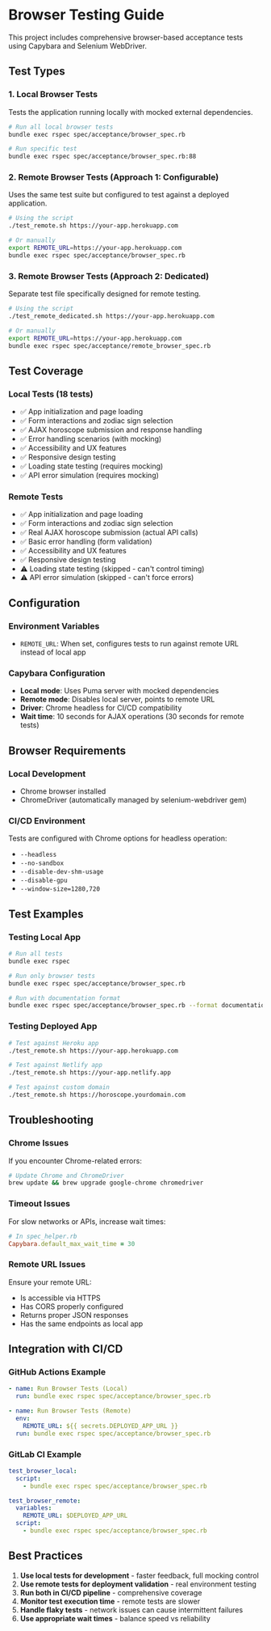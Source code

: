 # Browser Testing Guide

This project includes comprehensive browser-based acceptance tests using Capybara and Selenium WebDriver.

## Test Types

### 1. Local Browser Tests
Tests the application running locally with mocked external dependencies.

```bash
# Run all local browser tests
bundle exec rspec spec/acceptance/browser_spec.rb

# Run specific test
bundle exec rspec spec/acceptance/browser_spec.rb:88
```

### 2. Remote Browser Tests (Approach 1: Configurable)
Uses the same test suite but configured to test against a deployed application.

```bash
# Using the script
./test_remote.sh https://your-app.herokuapp.com

# Or manually
export REMOTE_URL=https://your-app.herokuapp.com
bundle exec rspec spec/acceptance/browser_spec.rb
```

### 3. Remote Browser Tests (Approach 2: Dedicated)
Separate test file specifically designed for remote testing.

```bash
# Using the script
./test_remote_dedicated.sh https://your-app.herokuapp.com

# Or manually
export REMOTE_URL=https://your-app.herokuapp.com
bundle exec rspec spec/acceptance/remote_browser_spec.rb
```

## Test Coverage

### Local Tests (18 tests)
- ✅ App initialization and page loading
- ✅ Form interactions and zodiac sign selection
- ✅ AJAX horoscope submission and response handling
- ✅ Error handling scenarios (with mocking)
- ✅ Accessibility and UX features
- ✅ Responsive design testing
- ✅ Loading state testing (requires mocking)
- ✅ API error simulation (requires mocking)

### Remote Tests
- ✅ App initialization and page loading
- ✅ Form interactions and zodiac sign selection
- ✅ Real AJAX horoscope submission (actual API calls)
- ✅ Basic error handling (form validation)
- ✅ Accessibility and UX features
- ✅ Responsive design testing
- ⚠️ Loading state testing (skipped - can't control timing)
- ⚠️ API error simulation (skipped - can't force errors)

## Configuration

### Environment Variables
- `REMOTE_URL`: When set, configures tests to run against remote URL instead of local app

### Capybara Configuration
- **Local mode**: Uses Puma server with mocked dependencies
- **Remote mode**: Disables local server, points to remote URL
- **Driver**: Chrome headless for CI/CD compatibility
- **Wait time**: 10 seconds for AJAX operations (30 seconds for remote tests)

## Browser Requirements

### Local Development
- Chrome browser installed
- ChromeDriver (automatically managed by selenium-webdriver gem)

### CI/CD Environment
Tests are configured with Chrome options for headless operation:
- `--headless`
- `--no-sandbox`
- `--disable-dev-shm-usage`
- `--disable-gpu`
- `--window-size=1280,720`

## Test Examples

### Testing Local App
```bash
# Run all tests
bundle exec rspec

# Run only browser tests
bundle exec rspec spec/acceptance/browser_spec.rb

# Run with documentation format
bundle exec rspec spec/acceptance/browser_spec.rb --format documentation
```

### Testing Deployed App
```bash
# Test against Heroku app
./test_remote.sh https://your-app.herokuapp.com

# Test against Netlify app
./test_remote.sh https://your-app.netlify.app

# Test against custom domain
./test_remote.sh https://horoscope.yourdomain.com
```

## Troubleshooting

### Chrome Issues
If you encounter Chrome-related errors:
```bash
# Update Chrome and ChromeDriver
brew update && brew upgrade google-chrome chromedriver
```

### Timeout Issues
For slow networks or APIs, increase wait times:
```ruby
# In spec_helper.rb
Capybara.default_max_wait_time = 30
```

### Remote URL Issues
Ensure your remote URL:
- Is accessible via HTTPS
- Has CORS properly configured
- Returns proper JSON responses
- Has the same endpoints as local app

## Integration with CI/CD

### GitHub Actions Example
```yaml
- name: Run Browser Tests (Local)
  run: bundle exec rspec spec/acceptance/browser_spec.rb

- name: Run Browser Tests (Remote)
  env:
    REMOTE_URL: ${{ secrets.DEPLOYED_APP_URL }}
  run: bundle exec rspec spec/acceptance/browser_spec.rb
```

### GitLab CI Example
```yaml
test_browser_local:
  script:
    - bundle exec rspec spec/acceptance/browser_spec.rb

test_browser_remote:
  variables:
    REMOTE_URL: $DEPLOYED_APP_URL
  script:
    - bundle exec rspec spec/acceptance/browser_spec.rb
```

## Best Practices

1. **Use local tests for development** - faster feedback, full mocking control
2. **Use remote tests for deployment validation** - real environment testing
3. **Run both in CI/CD pipeline** - comprehensive coverage
4. **Monitor test execution time** - remote tests are slower
5. **Handle flaky tests** - network issues can cause intermittent failures
6. **Use appropriate wait times** - balance speed vs reliability
